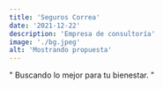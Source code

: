 ```yaml
---
title: 'Seguros Correa'
date: '2021-12-22'
description: 'Empresa de consultoría'
image: './bg.jpeg'
alt: 'Mostrando propuesta'
---
```


" Buscando lo mejor para tu bienestar. "
